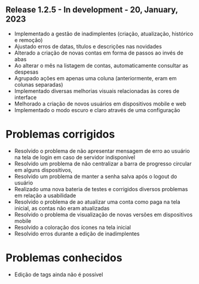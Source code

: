 ## Release 1.2.5 - In development - 20, January, 2023

- Implementado a gestão de inadimplentes (criação, atualização, histórico e remoção)
- Ajustado erros de datas, títulos e descrições nas novidades
- Alterado a criação de novas contas em forma de passos ao invés de abas
- Ao alterar o mês na listagem de contas, automaticamente consultar as despesas
- Agrupado ações em apenas uma coluna (anteriormente, eram em colunas separadas)
- Implementado diversas melhorias visuais relacionadas às cores de interface
- Melhorado a criação de novos usuários em dispositivos mobile e web
- Implementado o modo escuro e claro através de uma configuração

# Problemas corrigidos

- Resolvido o problema de não apresentar mensagem de erro ao usuário na tela de login em caso de servidor indisponível
- Resolvido um problema de não centralizar a barra de progresso circular em alguns dispositivos,
- Resolvido um problema de manter a senha salva após o logout do usuário
- Realizado uma nova bateria de testes e corrigidos diversos problemas em relação a usabilidade
- Resolvido o problema de ao atualizar uma conta como paga na tela inicial, as contas não eram atualizadas
- Resolvido o problema de visualização de novas versões em dispositivos mobile
- Resolvido a coloração dos ícones na tela inicial
- Resolvido erros durante a edição de inadimplentes

# Problemas conhecidos

- Edição de tags ainda não é possível